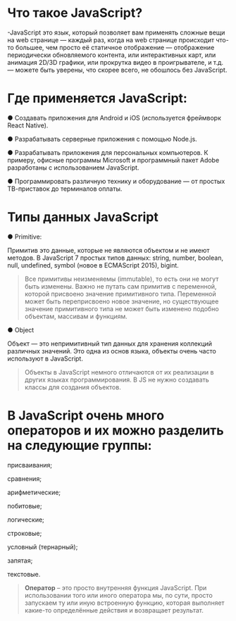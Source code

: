 # Что такое JavaScript?
 -JavaScript это язык, который позволяет вам применять сложные вещи на web странице — каждый раз, когда на web странице происходит что-то большее, чем просто её статичное отображение — отображение периодически обновляемого контента, или интерактивных карт, или анимация 2D/3D графики, или прокрутка видео в проигрывателе, и т.д. — можете быть уверены, что скорее всего, не обошлось без JavaScript.
# Где применяется JavaScript:
● Создавать приложения для Android и iOS (используется фреймворк React Native).

● Разрабатывать серверные приложения с помощью Node.js.

● Разрабатывать приложения для персональных компьютеров. К примеру, офисные программы Microsoft и программный пакет Adobe разработаны с использованием JavaScript.

● Программировать различную технику и оборудование — от простых ТВ-приставок до терминалов оплаты.
# Типы данных JavaScript
● Primitive:

Примитив это данные, которые не являются объектом и не имеют методов. 
В JavaScript 7 простых типов данных: string, number, boolean, null, undefined, symbol (новое в ECMAScript 2015), bigint.
> Все примитивы неизменяемы (immutable), то есть они не могут быть изменены. Важно не путать сам примитив с переменной, которой присвоено значение примитивного типа.
>  Переменной может быть переприсвоено новое значение, но существующее значение примитивного типа не может быть изменено подобно объектам, массивам и функциям.

● Object

Объект — это непримитивный тип данных для хранения коллекций различных значений. Это одна из основ языка, объекты очень часто используют в JavaScript.
> Объекты в JavaScript немного отличаются от их реализации в других языках программирования. В JS не нужно создавать классы для создания объектов.

# В JavaScript очень много операторов и их можно разделить на следующие группы:

присваивания;

сравнения;

арифметические;

побитовые;

логические;

строковые;

условный (тернарный);

запятая;

текстовые.

>**Оператор** – это просто внутренняя функция JavaScript. При использовании того или иного оператора 
мы, по сути, просто запускаем ту или иную встроенную функцию, которая выполняет какие-то определённые действия и возвращает результат.
